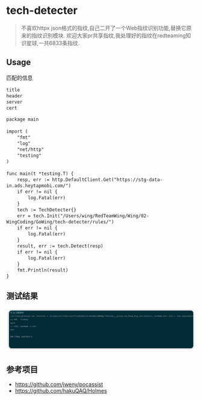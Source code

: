 # tech-detecter
> 不喜欢httpx json格式的指纹,自己二开了一个Web指纹识别功能,替换它原来的指纹识别模块.
欢迎大家pr共享指纹,我处理好的指纹在redteaming知识星球,一共6833条指纹.

## Usage
匹配的信息
```azure
title
header
server
cert
```

```azure
package main

import (
	"fmt"
	"log"
	"net/http"
	"testing"
)

func main(t *testing.T) {
	resp, err := http.DefaultClient.Get("https://stg-data-in.ads.heytapmobi.com/")
	if err != nil {
		log.Fatal(err)
	}
	tech := TechDetecter{}
	err = tech.Init("/Users/wing/RedTeamWing/Wing/02-WingCoding/GoWing/tech-detecter/rules/")
	if err != nil {
		log.Fatal(err)
	}
	result, err := tech.Detect(resp)
	if err != nil {
		log.Fatal(err)
	}
	fmt.Println(result)
}
```
## 测试结果
![img.png](img/img.png)

## 参考项目
- https://github.com/jweny/pocassist
- https://github.com/hakuQAQ/Holmes